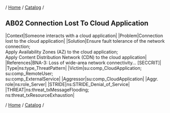 / [Home](/acctp/) / [Catalog](/acctp/catalog/) /

## AB02 Connection Lost To Cloud Application

|Context|Someone interacts with a cloud application|
|Problem|Connection lost to the cloud application|
|Solution|Ensure fault tolerance of the network connection;<br /> Apply Availability Zones (AZ) to the cloud application;<br /> Apply Content Distribution Network (CDN) to the cloud application|
|References|BNA-3: Loss of wide-area network connectivity... [SECCRIT]|
|Type|ns:type_ThreatPattern|
|Victim|su:comp_CloudApplication;<br /> su:comp_RemoteUser;<br /> su:comp_ExternalService|
|Aggressor|su:comp_CloudApplication|
|Aggr. role|ns:role_Server|
|STRIDE|ns:STRIDE_Denial_of_Service|
|THREAT|ns:threat_txMessageFlooding;<br /> ns:threat_txResourceExhaustion|

/ [Home](/acctp/) / [Catalog](/acctp/catalog/) /
